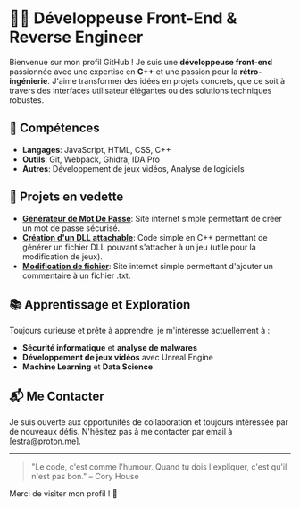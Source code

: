# 👩‍💻 Développeuse Front-End & Reverse Engineer

Bienvenue sur mon profil GitHub ! Je suis une **développeuse front-end** passionnée avec une expertise en **C++** et une passion pour la **rétro-ingénierie**. J'aime transformer des idées en projets concrets, que ce soit à travers des interfaces utilisateur élégantes ou des solutions techniques robustes.

## 🚀 Compétences

- **Langages**: JavaScript, HTML, CSS, C++
- **Outils**: Git, Webpack, Ghidra, IDA Pro
- **Autres**: Développement de jeux vidéos, Analyse de logiciels

## 🌟 Projets en vedette

- **[Générateur de Mot De Passe](https://github.com/Estra0/G-n-rateur-mot-de-passe)**: Site internet simple permettant de créer un mot de passe sécurisé.
- **[Création d'un DLL attachable](https://github.com/Estra0/Dll-Attachable)**: Code simple en C++ permettant de générer un fichier DLL pouvant s'attacher à un jeu (utile pour la modification de jeux).
- **[Modification de fichier](https://github.com/Estra0/Modifications-fichiers)**: Site internet simple permettant d'ajouter un commentaire à un fichier .txt.

## 📚 Apprentissage et Exploration

Toujours curieuse et prête à apprendre, je m'intéresse actuellement à :
- **Sécurité informatique** et **analyse de malwares**
- **Développement de jeux vidéos** avec Unreal Engine
- **Machine Learning** et **Data Science**

## 📬 Me Contacter

Je suis ouverte aux opportunités de collaboration et toujours intéressée par de nouveaux défis. N'hésitez pas à me contacter   par email à [estra@proton.me].

---

> "Le code, c'est comme l'humour. Quand tu dois l'expliquer, c'est qu'il n'est pas bon." – Cory House

Merci de visiter mon profil ! 👋






